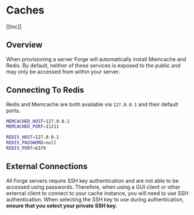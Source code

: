# Caches

[[toc]]

## Overview

When provisioning a server Forge will automatically install Memcache and Redis. By default, neither of these services is exposed to the public and may only be accessed from within your server.

## Connecting To Redis

Redis and Memcache are both available via `127.0.0.1` and their default ports.

```bash
MEMCACHED_HOST=127.0.0.1
MEMCACHED_PORT=11211

REDIS_HOST=127.0.0.1
REDIS_PASSWORD=null
REDIS_PORT=6379
```

## External Connections

All Forge servers require SSH key authentication and are not able to be accessed using passwords. Therefore, when using a GUI client or other external client to connect to your cache instance, you will need to use SSH authentication. When selecting the SSH key to use during authentication, **ensure that you select your private SSH key**.
